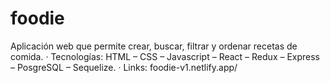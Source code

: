 # foodie
Aplicación web que permite crear, buscar, filtrar y ordenar recetas de comida.
· Tecnologías: HTML – CSS – Javascript – React – Redux – Express – PosgreSQL – Sequelize.
· Links:
  foodie-v1.netlify.app/

